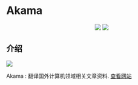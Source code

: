 # Akama

<p align="center">
<img src="https://img.shields.io/badge/%E9%A2%86%E5%9F%9F-CST-blue.svg">
<img src="https://img.shields.io/badge/%E6%96%87%E6%A1%A3-Markdown-red.svg">
</p>

## 介绍

<img src="https://github.com/WGrape/Akama/raw/master/extra/images/logo.png">

Akama : 翻译国外计算机领域相关文章资料. [查看网站](https://WGrape.github.io/)

